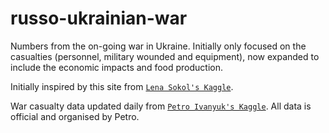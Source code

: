 # russo-ukrainian-war

Numbers from the on-going war in Ukraine. Initially only focused on the casualties (personnel, military wounded and equipment), now expanded to include the economic impacts and food production.

Initially inspired by this site from [`Lena Sokol's Kaggle`](https://www.kaggle.com/code/sokolheavy/2022-ukraine-russia-war-visualization).

War casualty data updated daily from [`Petro Ivanyuk's Kaggle`](https://www.kaggle.com/datasets/piterfm/2022-ukraine-russian-war). All data is official and organised by Petro.